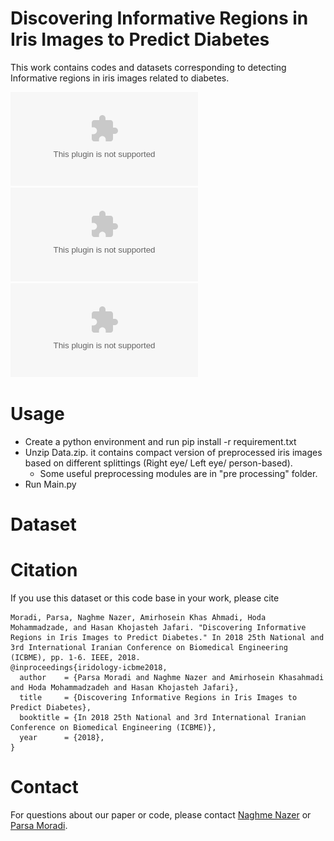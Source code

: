 # Discovering Informative Regions in Iris Images to Predict Diabetes

This work contains codes and datasets corresponding to detecting Informative regions in iris images related to diabetes.

![](img/Figure1.eps)
![](img/Figure3.eps)
![](img/Figure6.eps)

# Usage
 - Create a python environment and run pip install -r requirement.txt
 - Unzip Data.zip. it contains compact version of preprocessed iris images based on different splittings
 (Right eye/ Left eye/ person-based).
    - Some useful preprocessing modules are in "pre processing" folder.
 - Run Main.py

 # Dataset



# Citation
If you use this dataset or this code base in your work, please cite
```
Moradi, Parsa, Naghme Nazer, Amirhosein Khas Ahmadi, Hoda Mohammadzade, and Hasan Khojasteh Jafari. "Discovering Informative Regions in Iris Images to Predict Diabetes." In 2018 25th National and 3rd International Iranian Conference on Biomedical Engineering (ICBME), pp. 1-6. IEEE, 2018.
@inproceedings{iridology-icbme2018,
  author    = {Parsa Moradi and Naghme Nazer and Amirhosein Khasahmadi and Hoda Mohammadzadeh and Hasan Khojasteh Jafari},
  title     = {Discovering Informative Regions in Iris Images to Predict Diabetes},
  booktitle = {In 2018 25th National and 3rd International Iranian Conference on Biomedical Engineering (ICBME)},
  year      = {2018},
}
```

# Contact
For questions about our paper or code, please contact [Naghme Nazer](mailto:naghme93@gmail.com) or [Parsa Moradi](mailto::parsa.moradi73@gmail.com).
